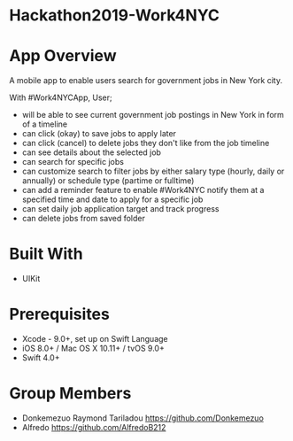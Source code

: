 # Hackathon2019-Work4NYC
# App Overview
A mobile app to enable users search for government jobs in New York city.


With #Work4NYCApp, User;
-  will be able to see current government job postings in New York in form of a timeline
-  can click (okay) to save jobs to apply later
-  can click (cancel) to delete jobs they don't like from the job timeline
- can see details about the selected job
-  can search for specific jobs 
-  can customize search to filter jobs by either salary type (hourly, daily or annually) or schedule type (partime or fulltime)
- can add a reminder feature to enable #Work4NYC notify them at a specified time and date to apply for a specific job
- can set daily job application target and track progress
- can delete jobs from saved folder

# Built With
- UIKit

# Prerequisites
- Xcode - 9.0+, set up on Swift Language
- iOS 8.0+ / Mac OS X 10.11+ / tvOS 9.0+
- Swift 4.0+

# Group Members
- Donkemezuo Raymond Tariladou https://github.com/Donkemezuo
- Alfredo https://github.com/AlfredoB212
